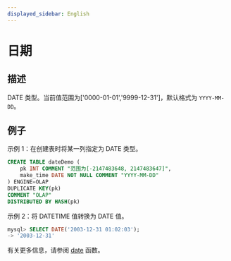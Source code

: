 ```yaml
---
displayed_sidebar: English
---
```


# 日期

## 描述

DATE 类型。当前值范围为['0000-01-01','9999-12-31']，默认格式为 `YYYY-MM-DD`。

## 例子

示例 1：在创建表时将某一列指定为 DATE 类型。

```SQL
CREATE TABLE dateDemo (
    pk INT COMMENT "范围为[-2147483648, 2147483647]",
    make_time DATE NOT NULL COMMENT "YYYY-MM-DD"
) ENGINE=OLAP 
DUPLICATE KEY(pk)
COMMENT "OLAP"
DISTRIBUTED BY HASH(pk)
```

示例 2：将 DATETIME 值转换为 DATE 值。

```sql
mysql> SELECT DATE('2003-12-31 01:02:03');
-> '2003-12-31'
```

有关更多信息，请参阅 [date](../../sql-functions/date-time-functions/date.md) 函数。
